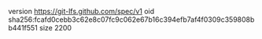 version https://git-lfs.github.com/spec/v1
oid sha256:fcafd0cebb3c62e8c07fc9c062e67b16c394efb7af4f0309c359808bb441f551
size 2200
